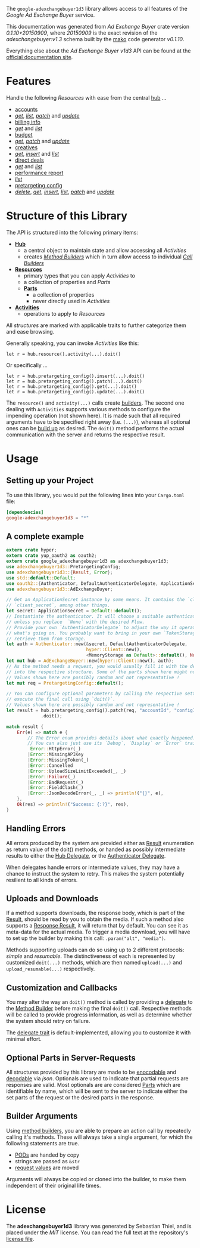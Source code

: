 <!---
DO NOT EDIT !
This file was generated automatically from 'src/mako/api/README.md.mako'
DO NOT EDIT !
-->
The `google-adexchangebuyer1d3` library allows access to all features of the *Google Ad Exchange Buyer* service.

This documentation was generated from *Ad Exchange Buyer* crate version *0.1.10+20150909*, where *20150909* is the exact revision of the *adexchangebuyer:v1.3* schema built by the [mako](http://www.makotemplates.org/) code generator *v0.1.10*.

Everything else about the *Ad Exchange Buyer* *v1d3* API can be found at the
[official documentation site](https://developers.google.com/ad-exchange/buyer-rest).
# Features

Handle the following *Resources* with ease from the central [hub](http://byron.github.io/google-apis-rs/google_adexchangebuyer1d3/struct.AdExchangeBuyer.html) ... 

* [accounts](http://byron.github.io/google-apis-rs/google_adexchangebuyer1d3/struct.Account.html)
 * [*get*](http://byron.github.io/google-apis-rs/google_adexchangebuyer1d3/struct.AccountGetCall.html), [*list*](http://byron.github.io/google-apis-rs/google_adexchangebuyer1d3/struct.AccountListCall.html), [*patch*](http://byron.github.io/google-apis-rs/google_adexchangebuyer1d3/struct.AccountPatchCall.html) and [*update*](http://byron.github.io/google-apis-rs/google_adexchangebuyer1d3/struct.AccountUpdateCall.html)
* [billing info](http://byron.github.io/google-apis-rs/google_adexchangebuyer1d3/struct.BillingInfo.html)
 * [*get*](http://byron.github.io/google-apis-rs/google_adexchangebuyer1d3/struct.BillingInfoGetCall.html) and [*list*](http://byron.github.io/google-apis-rs/google_adexchangebuyer1d3/struct.BillingInfoListCall.html)
* [budget](http://byron.github.io/google-apis-rs/google_adexchangebuyer1d3/struct.Budget.html)
 * [*get*](http://byron.github.io/google-apis-rs/google_adexchangebuyer1d3/struct.BudgetGetCall.html), [*patch*](http://byron.github.io/google-apis-rs/google_adexchangebuyer1d3/struct.BudgetPatchCall.html) and [*update*](http://byron.github.io/google-apis-rs/google_adexchangebuyer1d3/struct.BudgetUpdateCall.html)
* [creatives](http://byron.github.io/google-apis-rs/google_adexchangebuyer1d3/struct.Creative.html)
 * [*get*](http://byron.github.io/google-apis-rs/google_adexchangebuyer1d3/struct.CreativeGetCall.html), [*insert*](http://byron.github.io/google-apis-rs/google_adexchangebuyer1d3/struct.CreativeInsertCall.html) and [*list*](http://byron.github.io/google-apis-rs/google_adexchangebuyer1d3/struct.CreativeListCall.html)
* [direct deals](http://byron.github.io/google-apis-rs/google_adexchangebuyer1d3/struct.DirectDeal.html)
 * [*get*](http://byron.github.io/google-apis-rs/google_adexchangebuyer1d3/struct.DirectDealGetCall.html) and [*list*](http://byron.github.io/google-apis-rs/google_adexchangebuyer1d3/struct.DirectDealListCall.html)
* [performance report](http://byron.github.io/google-apis-rs/google_adexchangebuyer1d3/struct.PerformanceReport.html)
 * [*list*](http://byron.github.io/google-apis-rs/google_adexchangebuyer1d3/struct.PerformanceReportListCall.html)
* [pretargeting config](http://byron.github.io/google-apis-rs/google_adexchangebuyer1d3/struct.PretargetingConfig.html)
 * [*delete*](http://byron.github.io/google-apis-rs/google_adexchangebuyer1d3/struct.PretargetingConfigDeleteCall.html), [*get*](http://byron.github.io/google-apis-rs/google_adexchangebuyer1d3/struct.PretargetingConfigGetCall.html), [*insert*](http://byron.github.io/google-apis-rs/google_adexchangebuyer1d3/struct.PretargetingConfigInsertCall.html), [*list*](http://byron.github.io/google-apis-rs/google_adexchangebuyer1d3/struct.PretargetingConfigListCall.html), [*patch*](http://byron.github.io/google-apis-rs/google_adexchangebuyer1d3/struct.PretargetingConfigPatchCall.html) and [*update*](http://byron.github.io/google-apis-rs/google_adexchangebuyer1d3/struct.PretargetingConfigUpdateCall.html)




# Structure of this Library

The API is structured into the following primary items:

* **[Hub](http://byron.github.io/google-apis-rs/google_adexchangebuyer1d3/struct.AdExchangeBuyer.html)**
    * a central object to maintain state and allow accessing all *Activities*
    * creates [*Method Builders*](http://byron.github.io/google-apis-rs/google_adexchangebuyer1d3/trait.MethodsBuilder.html) which in turn
      allow access to individual [*Call Builders*](http://byron.github.io/google-apis-rs/google_adexchangebuyer1d3/trait.CallBuilder.html)
* **[Resources](http://byron.github.io/google-apis-rs/google_adexchangebuyer1d3/trait.Resource.html)**
    * primary types that you can apply *Activities* to
    * a collection of properties and *Parts*
    * **[Parts](http://byron.github.io/google-apis-rs/google_adexchangebuyer1d3/trait.Part.html)**
        * a collection of properties
        * never directly used in *Activities*
* **[Activities](http://byron.github.io/google-apis-rs/google_adexchangebuyer1d3/trait.CallBuilder.html)**
    * operations to apply to *Resources*

All *structures* are marked with applicable traits to further categorize them and ease browsing.

Generally speaking, you can invoke *Activities* like this:

```Rust,ignore
let r = hub.resource().activity(...).doit()
```

Or specifically ...

```ignore
let r = hub.pretargeting_config().insert(...).doit()
let r = hub.pretargeting_config().patch(...).doit()
let r = hub.pretargeting_config().get(...).doit()
let r = hub.pretargeting_config().update(...).doit()
```

The `resource()` and `activity(...)` calls create [builders][builder-pattern]. The second one dealing with `Activities` 
supports various methods to configure the impending operation (not shown here). It is made such that all required arguments have to be 
specified right away (i.e. `(...)`), whereas all optional ones can be [build up][builder-pattern] as desired.
The `doit()` method performs the actual communication with the server and returns the respective result.

# Usage

## Setting up your Project

To use this library, you would put the following lines into your `Cargo.toml` file:

```toml
[dependencies]
google-adexchangebuyer1d3 = "*"
```

## A complete example

```Rust
extern crate hyper;
extern crate yup_oauth2 as oauth2;
extern crate google_adexchangebuyer1d3 as adexchangebuyer1d3;
use adexchangebuyer1d3::PretargetingConfig;
use adexchangebuyer1d3::{Result, Error};
use std::default::Default;
use oauth2::{Authenticator, DefaultAuthenticatorDelegate, ApplicationSecret, MemoryStorage};
use adexchangebuyer1d3::AdExchangeBuyer;

// Get an ApplicationSecret instance by some means. It contains the `client_id` and 
// `client_secret`, among other things.
let secret: ApplicationSecret = Default::default();
// Instantiate the authenticator. It will choose a suitable authentication flow for you, 
// unless you replace  `None` with the desired Flow.
// Provide your own `AuthenticatorDelegate` to adjust the way it operates and get feedback about 
// what's going on. You probably want to bring in your own `TokenStorage` to persist tokens and
// retrieve them from storage.
let auth = Authenticator::new(&secret, DefaultAuthenticatorDelegate,
                              hyper::Client::new(),
                              <MemoryStorage as Default>::default(), None);
let mut hub = AdExchangeBuyer::new(hyper::Client::new(), auth);
// As the method needs a request, you would usually fill it with the desired information
// into the respective structure. Some of the parts shown here might not be applicable !
// Values shown here are possibly random and not representative !
let mut req = PretargetingConfig::default();

// You can configure optional parameters by calling the respective setters at will, and
// execute the final call using `doit()`.
// Values shown here are possibly random and not representative !
let result = hub.pretargeting_config().patch(req, "accountId", "configId")
             .doit();

match result {
    Err(e) => match e {
        // The Error enum provides details about what exactly happened.
        // You can also just use its `Debug`, `Display` or `Error` traits
         Error::HttpError(_)
        |Error::MissingAPIKey
        |Error::MissingToken(_)
        |Error::Cancelled
        |Error::UploadSizeLimitExceeded(_, _)
        |Error::Failure(_)
        |Error::BadRequest(_)
        |Error::FieldClash(_)
        |Error::JsonDecodeError(_, _) => println!("{}", e),
    },
    Ok(res) => println!("Success: {:?}", res),
}

```
## Handling Errors

All errors produced by the system are provided either as [Result](http://byron.github.io/google-apis-rs/google_adexchangebuyer1d3/enum.Result.html) enumeration as return value of 
the doit() methods, or handed as possibly intermediate results to either the 
[Hub Delegate](http://byron.github.io/google-apis-rs/google_adexchangebuyer1d3/trait.Delegate.html), or the [Authenticator Delegate](http://byron.github.io/google-apis-rs/google_adexchangebuyer1d3/../yup-oauth2/trait.AuthenticatorDelegate.html).

When delegates handle errors or intermediate values, they may have a chance to instruct the system to retry. This 
makes the system potentially resilient to all kinds of errors.

## Uploads and Downloads
If a method supports downloads, the response body, which is part of the [Result](http://byron.github.io/google-apis-rs/google_adexchangebuyer1d3/enum.Result.html), should be
read by you to obtain the media.
If such a method also supports a [Response Result](http://byron.github.io/google-apis-rs/google_adexchangebuyer1d3/trait.ResponseResult.html), it will return that by default.
You can see it as meta-data for the actual media. To trigger a media download, you will have to set up the builder by making
this call: `.param("alt", "media")`.

Methods supporting uploads can do so using up to 2 different protocols: 
*simple* and *resumable*. The distinctiveness of each is represented by customized 
`doit(...)` methods, which are then named `upload(...)` and `upload_resumable(...)` respectively.

## Customization and Callbacks

You may alter the way an `doit()` method is called by providing a [delegate](http://byron.github.io/google-apis-rs/google_adexchangebuyer1d3/trait.Delegate.html) to the 
[Method Builder](http://byron.github.io/google-apis-rs/google_adexchangebuyer1d3/trait.CallBuilder.html) before making the final `doit()` call. 
Respective methods will be called to provide progress information, as well as determine whether the system should 
retry on failure.

The [delegate trait](http://byron.github.io/google-apis-rs/google_adexchangebuyer1d3/trait.Delegate.html) is default-implemented, allowing you to customize it with minimal effort.

## Optional Parts in Server-Requests

All structures provided by this library are made to be [enocodable](http://byron.github.io/google-apis-rs/google_adexchangebuyer1d3/trait.RequestValue.html) and 
[decodable](http://byron.github.io/google-apis-rs/google_adexchangebuyer1d3/trait.ResponseResult.html) via *json*. Optionals are used to indicate that partial requests are responses 
are valid.
Most optionals are are considered [Parts](http://byron.github.io/google-apis-rs/google_adexchangebuyer1d3/trait.Part.html) which are identifiable by name, which will be sent to 
the server to indicate either the set parts of the request or the desired parts in the response.

## Builder Arguments

Using [method builders](http://byron.github.io/google-apis-rs/google_adexchangebuyer1d3/trait.CallBuilder.html), you are able to prepare an action call by repeatedly calling it's methods.
These will always take a single argument, for which the following statements are true.

* [PODs][wiki-pod] are handed by copy
* strings are passed as `&str`
* [request values](http://byron.github.io/google-apis-rs/google_adexchangebuyer1d3/trait.RequestValue.html) are moved

Arguments will always be copied or cloned into the builder, to make them independent of their original life times.

[wiki-pod]: http://en.wikipedia.org/wiki/Plain_old_data_structure
[builder-pattern]: http://en.wikipedia.org/wiki/Builder_pattern
[google-go-api]: https://github.com/google/google-api-go-client

# License
The **adexchangebuyer1d3** library was generated by Sebastian Thiel, and is placed 
under the *MIT* license.
You can read the full text at the repository's [license file][repo-license].

[repo-license]: https://github.com/Byron/google-apis-rs/LICENSE.md
